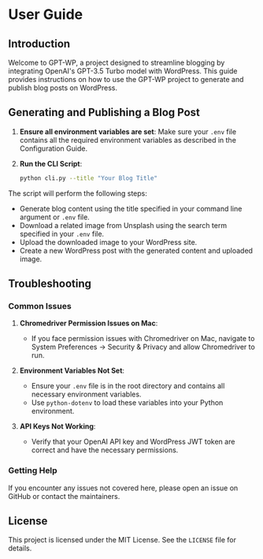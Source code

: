 # User Guide

## Introduction

Welcome to GPT-WP, a project designed to streamline blogging by integrating OpenAI's GPT-3.5 Turbo model with WordPress. This guide provides instructions on how to use the GPT-WP project to generate and publish blog posts on WordPress.

## Generating and Publishing a Blog Post

1. **Ensure all environment variables are set**: Make sure your `.env` file contains all the required environment variables as described in the Configuration Guide.

2. **Run the CLI Script**:
    ```bash
    python cli.py --title "Your Blog Title"
    ```

The script will perform the following steps:
- Generate blog content using the title specified in your command line argument or `.env` file.
- Download a related image from Unsplash using the search term specified in your `.env` file.
- Upload the downloaded image to your WordPress site.
- Create a new WordPress post with the generated content and uploaded image.

## Troubleshooting

### Common Issues

1. **Chromedriver Permission Issues on Mac**:
    - If you face permission issues with Chromedriver on Mac, navigate to System Preferences -> Security & Privacy and allow Chromedriver to run.

2. **Environment Variables Not Set**:
    - Ensure your `.env` file is in the root directory and contains all necessary environment variables.
    - Use `python-dotenv` to load these variables into your Python environment.

3. **API Keys Not Working**:
    - Verify that your OpenAI API key and WordPress JWT token are correct and have the necessary permissions.

### Getting Help

If you encounter any issues not covered here, please open an issue on GitHub or contact the maintainers.


## License

This project is licensed under the MIT License. See the `LICENSE` file for details.

